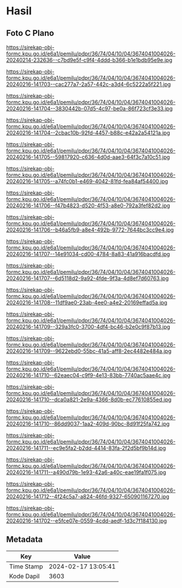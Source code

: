 # Hasil

## Foto C Plano

https://sirekap-obj-formc.kpu.go.id/e6a1/pemilu/pdpr/36/74/04/10/04/3674041004026-20240214-232636--c7bd9e5f-c9f4-4ddd-b366-b1e1bdb95e9e.jpg

https://sirekap-obj-formc.kpu.go.id/e6a1/pemilu/pdpr/36/74/04/10/04/3674041004026-20240216-141703--cac277a7-2a57-442c-a3d4-6c5222a5f221.jpg

https://sirekap-obj-formc.kpu.go.id/e6a1/pemilu/pdpr/36/74/04/10/04/3674041004026-20240216-141704--3830442b-07d5-4c97-be0a-86f723cf3e33.jpg

https://sirekap-obj-formc.kpu.go.id/e6a1/pemilu/pdpr/36/74/04/10/04/3674041004026-20240216-141704--2cbac10b-92fd-4457-b88c-e42a2a54121a.jpg

https://sirekap-obj-formc.kpu.go.id/e6a1/pemilu/pdpr/36/74/04/10/04/3674041004026-20240216-141705--59817920-c636-4d0d-aae3-64f3c7a10c51.jpg

https://sirekap-obj-formc.kpu.go.id/e6a1/pemilu/pdpr/36/74/04/10/04/3674041004026-20240216-141705--a74fc0b1-e469-4042-81fd-fea84af54400.jpg

https://sirekap-obj-formc.kpu.go.id/e6a1/pemilu/pdpr/36/74/04/10/04/3674041004026-20240216-141706--f47b4823-d520-4f53-a8e0-792a3fef82d2.jpg

https://sirekap-obj-formc.kpu.go.id/e6a1/pemilu/pdpr/36/74/04/10/04/3674041004026-20240216-141706--b46a5fb9-a8e4-492b-9772-7644bc3cc9e4.jpg

https://sirekap-obj-formc.kpu.go.id/e6a1/pemilu/pdpr/36/74/04/10/04/3674041004026-20240216-141707--14e91034-cd00-4784-8a83-41a916bacdfd.jpg

https://sirekap-obj-formc.kpu.go.id/e6a1/pemilu/pdpr/36/74/04/10/04/3674041004026-20240216-141707--6d5118d2-9a92-4fde-9f3a-4d8ef7d60763.jpg

https://sirekap-obj-formc.kpu.go.id/e6a1/pemilu/pdpr/36/74/04/10/04/3674041004026-20240216-141708--11df9ae0-23ab-4ee0-a4e2-20169effad5a.jpg

https://sirekap-obj-formc.kpu.go.id/e6a1/pemilu/pdpr/36/74/04/10/04/3674041004026-20240216-141709--329a3fc0-3700-4df4-bc46-b2e0c9f87b13.jpg

https://sirekap-obj-formc.kpu.go.id/e6a1/pemilu/pdpr/36/74/04/10/04/3674041004026-20240216-141709--9622ebd0-55bc-41a5-aff8-2ec4482e484a.jpg

https://sirekap-obj-formc.kpu.go.id/e6a1/pemilu/pdpr/36/74/04/10/04/3674041004026-20240216-141710--62eaec04-c9f9-4e13-83bb-7740ac5aae4c.jpg

https://sirekap-obj-formc.kpu.go.id/e6a1/pemilu/pdpr/36/74/04/10/04/3674041004026-20240216-141710--dca0a821-2e9a-4366-8d0b-ec77610855ed.jpg

https://sirekap-obj-formc.kpu.go.id/e6a1/pemilu/pdpr/36/74/04/10/04/3674041004026-20240216-141710--86dd9037-1aa2-409d-90bc-8d91f25fa742.jpg

https://sirekap-obj-formc.kpu.go.id/e6a1/pemilu/pdpr/36/74/04/10/04/3674041004026-20240216-141711--ec9e5fa2-b2dd-4414-83fa-2f2d5bf9b14d.jpg

https://sirekap-obj-formc.kpu.go.id/e6a1/pemilu/pdpr/36/74/04/10/04/3674041004026-20240216-141711--a490d79b-1e93-42a6-a40c-eae19fa1f075.jpg

https://sirekap-obj-formc.kpu.go.id/e6a1/pemilu/pdpr/36/74/04/10/04/3674041004026-20240216-141712--4f24c5a7-a824-46fd-9327-650901167270.jpg

https://sirekap-obj-formc.kpu.go.id/e6a1/pemilu/pdpr/36/74/04/10/04/3674041004026-20240216-141702--e5fce07e-0559-4cdd-aedf-1d3c7f184130.jpg


## Metadata

| Key        | Value               |
| ---------- | ------------------- |
| Time Stamp | 2024-02-17 13:05:41 |
| Kode Dapil | 3603                |



